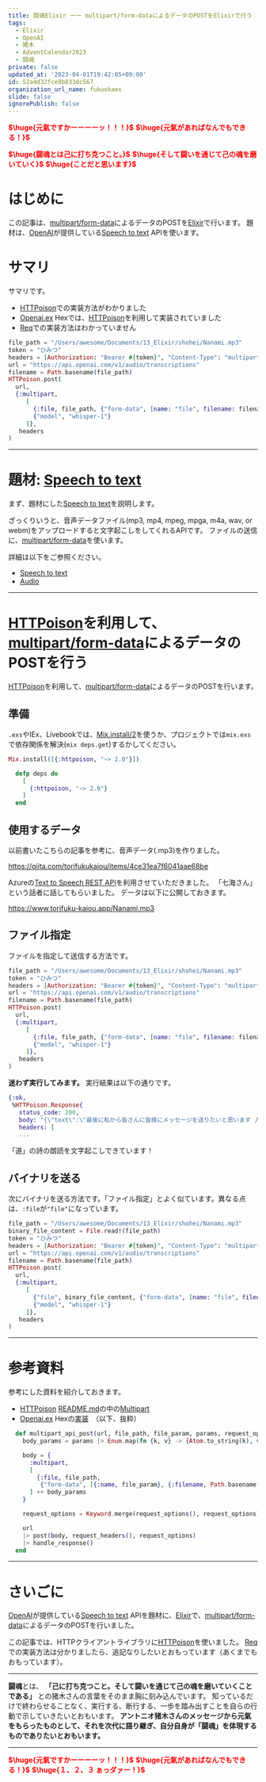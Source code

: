 ```yaml
---
title: 闘魂Elixir ーー multipart/form-dataによるデータのPOSTをElixirで行う
tags:
  - Elixir
  - OpenAI
  - 猪木
  - AdventCalendar2023
  - 闘魂
private: false
updated_at: '2023-04-01T19:42:05+09:00'
id: 52a4d32fce9b833dc567
organization_url_name: fukuokaex
slide: false
ignorePublish: false
---
```

<b><font color="red">$\huge{元氣ですかーーーーッ！！！}$</font></b>
<b><font color="red">$\huge{元氣があればなんでもできる！}$</font></b>

<b><font color="red">$\huge{闘魂とは己に打ち克つこと。}$</font></b>
<b><font color="red">$\huge{そして闘いを通じて己の魂を磨いていく}$</font></b>
<b><font color="red">$\huge{ことだと思います}$</font></b>


# はじめに

この記事は、[multipart/form-data](https://e-words.jp/w/multipart-form-data.html)によるデータのPOSTを[Elixir](https://elixir-lang.org/)で行います。
題材は、[OpenAI](https://openai.com/)が提供している[Speech to text](https://platform.openai.com/docs/guides/speech-to-text) APIを使います。

# サマリ

サマリです。

- [HTTPoison](https://github.com/edgurgel/httpoison)での実装方法がわかりました
- [Openai.ex](https://github.com/mgallo/openai.ex) Hexでは、[HTTPoison](https://github.com/edgurgel/httpoison)を利用して実装されていました
- [Req](https://github.com/wojtekmach/req)での実装方法はわかっていません

```elixir
file_path = "/Users/awesome/Documents/13_Elixir/shohei/Nanami.mp3"
token = "ひみつ"
headers = [Authorization: "Bearer #{token}", "Content-Type": "multipart/form-data"]
url = "https://api.openai.com/v1/audio/transcriptions"
filename = Path.basename(file_path)
HTTPoison.post(
  url,
  {:multipart,
     [
       {:file, file_path, {"form-data", [name: "file", filename: filename]}, []},
       {"model", "whisper-1"}
     ]},
   headers
)
```

---

# 題材: [Speech to text](https://platform.openai.com/docs/guides/speech-to-text)

まず、題材にした[Speech to text](https://platform.openai.com/docs/guides/speech-to-text)を説明します。

ざっくりいうと、音声データファイル(mp3, mp4, mpeg, mpga, m4a, wav, or webm)をアップロードすると文字起こしをしてくれるAPIです。
ファイルの送信に、[multipart/form-data](https://e-words.jp/w/multipart-form-data.html)を使います。


詳細は以下をご参照ください。

- [Speech to text](https://platform.openai.com/docs/guides/speech-to-text)
- [Audio](https://platform.openai.com/docs/api-reference/audio)


---

# [HTTPoison](https://github.com/edgurgel/httpoison)を利用して、[multipart/form-data](https://e-words.jp/w/multipart-form-data.html)によるデータのPOSTを行う

[HTTPoison](https://github.com/edgurgel/httpoison)を利用して、[multipart/form-data](https://e-words.jp/w/multipart-form-data.html)によるデータのPOSTを行います。

## 準備
`.exs`やIEx、Livebookでは、[Mix.install/2](https://hexdocs.pm/mix/1.14/Mix.html#install/2)を使うか、プロジェクトでは`mix.exs`で依存関係を解決(`mix deps.get`)するかしてください。

```elixir
Mix.install([{:httpoison, "~> 2.0"}])
```

```elixir:mix.exs
  defp deps do
    [
      {:httpoison, "~> 2.0"}
    ]
  end
```

## 使用するデータ

以前書いたこちらの記事を参考に、音声データ(.mp3)を作りました。

https://qiita.com/torifukukaiou/items/4ce31ea7f6041aae68be

Azureの[Text to Speech REST API](https://learn.microsoft.com/ja-jp/azure/cognitive-services/speech-service/rest-text-to-speech?tabs=streaming)を利用させていただきました。
「七海さん」という話者に話してもらいました。
データは以下に公開しておきます。

https://www.torifuku-kaiou.app/Nanami.mp3


## ファイル指定

ファイルを指定して送信する方法です。

```elixir
file_path = "/Users/awesome/Documents/13_Elixir/shohei/Nanami.mp3"
token = "ひみつ"
headers = [Authorization: "Bearer #{token}", "Content-Type": "multipart/form-data"]
url = "https://api.openai.com/v1/audio/transcriptions"
filename = Path.basename(file_path)
HTTPoison.post(
  url,
  {:multipart,
     [
       {:file, file_path, {"form-data", [name: "file", filename: filename]}, []},
       {"model", "whisper-1"}
     ]},
   headers
)
```

**迷わず実行してみます。**
実行結果は以下の通りです。

```elixir
{:ok,
 %HTTPoison.Response{
   status_code: 200,
   body: "{\"text\":\"最後に私から皆さんに皆様にメッセージを送りたいと思います 人は歩みを止めた時にそして挑戦を諦めた時に年老いていくのだと思います この道を行けばどうなるものか 危ぶむなかれ 危ぶめば道はなし 踏み出せばその一足が道となり その一足が道となる 迷わず行けよ 行けばわかるさ ありがとう\"}",
   headers: [
   ...
```

「道」の詩の朗読を文字起こしできています！

## バイナリを送る

次にバイナリを送る方法です。「ファイル指定」とよく似ています。異なる点は、`:file`が`"file"`になっています。

```elixir
file_path = "/Users/awesome/Documents/13_Elixir/shohei/Nanami.mp3"
binary_file_content = File.read!(file_path)
token = "ひみつ"
headers = [Authorization: "Bearer #{token}", "Content-Type": "multipart/form-data"]
url = "https://api.openai.com/v1/audio/transcriptions"
filename = Path.basename(file_path)
HTTPoison.post(
  url,
  {:multipart,
     [
       {"file", binary_file_content, {"form-data", [name: "file", filename: filename]}, []},
       {"model", "whisper-1"}
     ]},
   headers
)
```

---

# 参考資料

参考にした資料を紹介しておきます。

- [HTTPoison](https://github.com/edgurgel/httpoison) [README.md](https://github.com/edgurgel/httpoison/blob/main/README.md)の中の[Multipart](https://github.com/edgurgel/httpoison#multipart)
- [Openai.ex](https://github.com/mgallo/openai.ex) Hexの[実装](https://github.com/mgallo/openai.ex/blob/e44385ff94a3cfaa8de6915930e827df4f1d83ea/lib/openai/client.ex#L70-L86)　（以下、抜粋）

```elixir:lib/openai/client.ex
  def multipart_api_post(url, file_path, file_param, params, request_options \\ []) do
    body_params = params |> Enum.map(fn {k, v} -> {Atom.to_string(k), v} end)

    body = {
      :multipart,
      [
        {:file, file_path,
         {"form-data", [{:name, file_param}, {:filename, Path.basename(file_path)}]}, []}
      ] ++ body_params
    }

    request_options = Keyword.merge(request_options(), request_options)

    url
    |> post(body, request_headers(), request_options)
    |> handle_response()
  end
```



---

# さいごに

[OpenAI](https://openai.com/)が提供している[Speech to text](https://platform.openai.com/docs/guides/speech-to-text) APIを題材に、[Elixir](https://elixir-lang.org/)で、[multipart/form-data](https://e-words.jp/w/multipart-form-data.html)によるデータのPOSTを行いました。

この記事では、HTTPクライアントライブラリに[HTTPoison](https://github.com/edgurgel/httpoison)を使いました。
[Req](https://github.com/wojtekmach/req)での実装方法は分かりましたら、追記なりしたいとおもっています（あくまでもおもっています）。

---


**闘魂**とは、  **「己に打ち克つこと。そして闘いを通じて己の魂を磨いていくことである」** との猪木さんの言葉をそのまま胸に刻み込んでいます。
知っているだけで終わらせることなく、実行する、断行する、一歩を踏み出すことを自らの行動で示していきたいとおもいます。
**アントニオ猪木さんのメッセージから元氣をもらったものとして、それを次代に語り継ぎ、自分自身が「闘魂」を体現するものでありたいとおもいます。**

---

<b><font color="red">$\huge{元氣ですかーーーーッ！！！}$</font></b>
<b><font color="red">$\huge{元氣があればなんでもできる！}$</font></b>
<b><font color="red">$\huge{１、２、３ ぁっダァー！}$</font></b>
